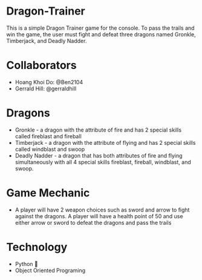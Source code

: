 # Dragon-Trainer
 This is a simple Dragon Trainer game for the console. To pass the trails and win the game, the user must fight and defeat three dragons named Gronkle, Timberjack, and Deadly Nadder. 
 # Collaborators
 - Hoang Khoi Do: @Ben2104
 - Gerrald Hill: @gerraldhill
# Dragons
- Gronkle - a dragon with the attribute of fire and has 2 special skills called fireblast and fireball
- Timberjack - a dragon with the attribute of flying and has 2 special skills called windblast and swoop
- Deadly Nadder - a dragon that has both attributes of fire and flying simultaneously with all 4 special skills fireblast, fireball, windblast, and swoop.
# Game Mechanic
- A player will have 2 weapon choices such as sword and arrow to fight against the dragons. A player will have a health point of 50 and use either arrow or sword to defeat the dragons and pass the trails
# Technology
- Python 🐍
- Object Oriented Programing
